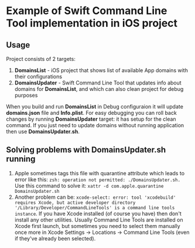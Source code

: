# Example of Swift Command Line Tool implementation in iOS project #

## Usage ##

Project consists of 2 targets:
1. **DomainsList** - iOS project that shows list of available App domains with their configurations
2. **DomainsUpdater** - Swift Command Line Tool that updates info about domains for **DomainsList**, and which can also clean project for debug purposes

When you build and run **DomainsList** in Debug configuraion it will update **domains.json** file and **Info.plist**. For easy debugging you can roll back changes by running **DomainsUpdater** target: it has setup for the clean command.
If you just need to update domains without running application then use **DomainsUpdater.sh**.

## Solving problems with DomainsUpdater.sh running ##

1. Apple sometimes tags this file with quarantine attribute which leads to error like this:
`zsh: operation not permitted: ./DomainsUpdater.sh.`
Use this command to solve it:
`xattr -d com.apple.quarantine DomainsUpdater.sh`
2. Another problem can be:
`xcode-select: error: tool 'xcodebuild' requires Xcode, but active developer directory '/Library/Developer/CommandLineTools' is a command line tools instance`.
If you have Xcode installed (of course you have) then don't install any other utilities. Usually Command Line Tools are installed on Xcode first launch, but sometimes you need to select them manually once more in Xcode Settings -> Locations -> Command Line Tools (even if they've already been selected).
